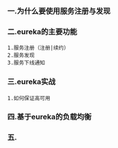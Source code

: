 ### 一.为什么要使用服务注册与发现


### 二.eureka的主要功能
```
1.服务注册（注册|续约）
2.服务发现
3.服务下线通知
```

### 三.eureka实战
```
1.如何保证高可用
```


### 四.基于eureka的负载均衡


### 五.